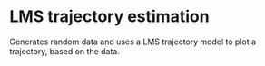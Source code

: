 # LMS trajectory estimation
Generates random data and uses a LMS trajectory model to plot a trajectory, based on the data.
